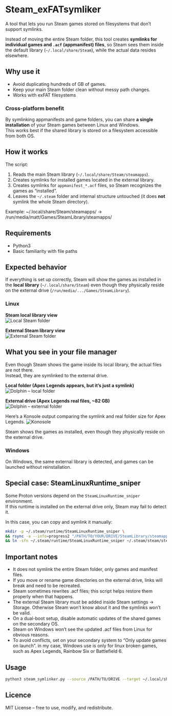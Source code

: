 # Steam_exFATsymliker
A tool that lets you run Steam games stored on filesystems that don’t support symlinks.

Instead of moving the entire Steam folder, this tool creates **symlinks for individual games and `.acf` (appmanifest) files**, so Steam sees them inside the default library (`~/.local/share/Steam`), while the actual data resides elsewhere.

## Why use it
- Avoid duplicating hundreds of GB of games.  
- Keep your main Steam folder clean without messy path changes.  
- Works with exFAT filesystems

### Cross-platform benefit
By symlinking appmanifests and game folders, you can share **a single installation** of your Steam games between Linux and Windows.  
This works best if the shared library is stored on a filesystem accessible from both OS. 

## How it works
The script:
1. Reads the main Steam library (`~/.local/share/Steam/steamapps`).
2. Creates symlinks for installed games located in the external library.
3. Creates symlinks for `appmanifest_*.acf` files, so Steam recognizes the games as “installed”.
4. Leaves the `~/.steam` folder and internal structure untouched (it does **not** symlink the whole Steam directory).

Example: ~/.local/share/Steam/steamapps/ -> /run/media/matt/Games/SteamLibrary/steamapps/

## Requirements
- Python3
- Basic familiarity with file paths

## Expected behavior

If everything is set up correctly, Steam will show the games as installed in the **local library** (`~/.local/share/Steam`) even though they physically reside on the external drive (`/run/media/.../Games/SteamLibrary`).

### Linux 

**Steam local library view**  
![Local Steam folder](assets/localfolder.png)

**External Steam library view**  
![External Steam folder](assets/gamesfolder.png)

## What you see in your file manager

Even though Steam shows the game inside its local library, the actual files are not there.  
Instead, they are symlinked to the external drive.

**Local folder (Apex Legends appears, but it’s just a symlink)**  
![Dolphin – local folder](assets/dolphin_local.png)

**External drive (Apex Legends real files, ~82 GB)**  
![Dolphin – external folder](assets/dolphin_exFATfolder.png)

Here’s a Konsole output comparing the symlink and real folder size for Apex Legends.
![Konosole](assets/konsole.png)


Steam shows the games as installed, even though they physically reside on the external drive.  


### Windows
On Windows, the same external library is detected, and games can be launched without reinstallation.  

## Special case: SteamLinuxRuntime_sniper

Some Proton versions depend on the `SteamLinuxRuntime_sniper` environment.  
If this runtime is installed on the external drive only, Steam may fail to detect it.  

In this case, you can copy and symlink it manually:

```bash
mkdir -p ~/.steam/runtime/SteamLinuxRuntime_sniper \
&& rsync -a --info=progress2 "/PATH/TO/YOUR/DRIVE/SteamLibrary/steamapps/common/SteamLinuxRuntime_sniper/" ~/.steam/runtime/SteamLinuxRuntime_sniper/ \
&& ln -sfn ~/.steam/runtime/SteamLinuxRuntime_sniper ~/.steam/steam/steamapps/common/SteamLinuxRuntime_sniper
```

## Important notes
- It does not symlink the entire Steam folder, only games and manifest files.
- If you move or rename game directories on the external drive, links will break and need to be recreated.
- Steam sometimes rewrites .acf files; this script helps restore them properly when that happens.
- The external Steam library must be added inside Steam settings → Storage. Otherwise Steam won’t know about it and the symlinks won’t be valid.
- On a dual-boot setup, disable automatic updates of the shared games on the secondary OS.
- Steam on Windows won’t see the updated .acf files from Linux for obvious reasons.
- To avoid conflicts, set on your secondary system to “Only update games on launch”. in my case, Windows use is only for linux broken games, such as Apex Legends, Rainbow Six or Battlefield 6. 

## Usage
```bash
python3 steam_symlinker.py --source /PATH/TO/DRIVE --target ~/.local/share/Steam/steamapps 
```

## Licence
MIT License – free to use, modify, and redistribute.
